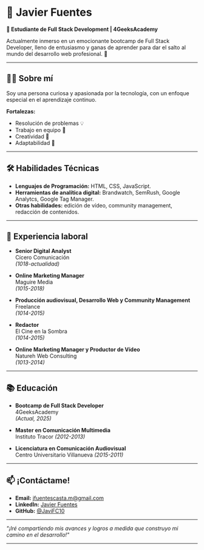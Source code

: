 # 🌟 Javier Fuentes

**📍 Estudiante de Full Stack Development | 4GeeksAcademy**

Actualmente inmerso en un emocionante bootcamp de Full Stack Developer, lleno de entusiasmo y ganas de aprender para dar el salto al mundo del desarrollo web profesional. 🚀

---

## 🧑‍💻 Sobre mí

Soy una persona curiosa y apasionada por la tecnología, con un enfoque especial en el aprendizaje continuo.

**Fortalezas:**
- Resolución de problemas 💡
- Trabajo en equipo 🤝
- Creatividad 🎨
- Adaptabilidad 🌱

---

## 🛠️ Habilidades Técnicas

- **Lenguajes de Programación:** HTML, CSS, JavaScript.
- **Herramientas de analítica digital:** Brandwatch, SemRush, Google Analytcs, Google Tag Manager.
- **Otras habilidades:** edición de vídeo, community management, redacción de contenidos.

---

## 💼 Experiencia laboral

- **Senior Digital Analyst**  
  Cícero Comunicación  
  _(1018-actualidad)_

- **Online Marketing Manager**  
  Maguire Media  
  _(1015-2018)_

- **Producción audiovisual, Desarrollo Web y Community Management**  
  Freelance  
  _(1014-2015)_

- **Redactor**  
  El Cine en la Sombra  
  _(1014-2015)_

- **Online Marketing Manager y Productor de Vídeo**  
  Natureh Web Consulting  
  _(1013-2014)_

---

## 📚 Educación

- **Bootcamp de Full Stack Developer**  
  4GeeksAcademy  
  _(Actual, 2025)_

- **Master en Comunicación Multimedia**  
  Instituto Tracor
  _(2012-2013)_
  
- **Licenciatura en Comunicación Audiovisual**  
  Centro Universitario Villanueva
  _(2015-2011)_

---

## 📫 ¡Contáctame!

- **Email:** jfuentescasta.m@gmail.com 
- **LinkedIn:** [Javier Fuentes](https://linkedin.com/in/jfuentesweb)  
- **GitHub:** [@JaviFC10](https://github.com/JaviFC10)

---

_"¡Iré compartiendo mis avances y logros a medida que construyo mi camino en el desarrollo!"_

---














<!-- ## Hi there 👋-->

<!--
**JaviFC10/JaviFC10** is a ✨ _special_ ✨ repository because its `README.md` (this file) appears on your GitHub profile.

Here are some ideas to get you started:

- 🔭 I’m currently working on ...
- 🌱 I’m currently learning ...
- 👯 I’m looking to collaborate on ...
- 🤔 I’m looking for help with ...
- 💬 Ask me about ...
- 📫 How to reach me: ...
- 😄 Pronouns: ...
- ⚡ Fun fact: ...
-->
